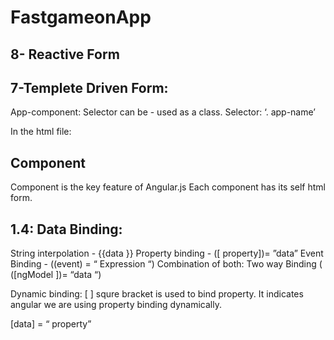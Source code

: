 # FastgameonApp
## 8- Reactive Form


## 7-Templete Driven Form:



App-component:
Selector can be - used as a class.
Selector: ‘.  app-name’

In the html file:
<div app-name></div>

## Component
Component is the key feature of Angular.js
Each component has its self html form. 

## 1.4: Data Binding:

String interpolation - {{data }}
Property binding - ([ property])= ”data”
Event Binding - ((event) =  “ Expression “)
Combination of both: Two way Binding ( ([ngModel ])= “data “)

Dynamic binding:
[ ] squre bracket is used to bind property. It indicates angular we are using property binding dynamically.

[data] = “ property”

